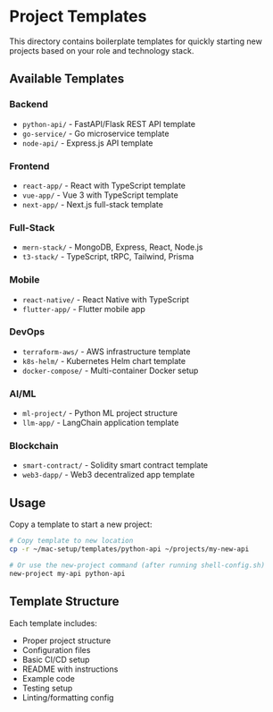 # Project Templates

This directory contains boilerplate templates for quickly starting new projects based on your role and technology stack.

## Available Templates

### Backend
- `python-api/` - FastAPI/Flask REST API template
- `go-service/` - Go microservice template
- `node-api/` - Express.js API template

### Frontend
- `react-app/` - React with TypeScript template
- `vue-app/` - Vue 3 with TypeScript template
- `next-app/` - Next.js full-stack template

### Full-Stack
- `mern-stack/` - MongoDB, Express, React, Node.js
- `t3-stack/` - TypeScript, tRPC, Tailwind, Prisma

### Mobile
- `react-native/` - React Native with TypeScript
- `flutter-app/` - Flutter mobile app

### DevOps
- `terraform-aws/` - AWS infrastructure template
- `k8s-helm/` - Kubernetes Helm chart template
- `docker-compose/` - Multi-container Docker setup

### AI/ML
- `ml-project/` - Python ML project structure
- `llm-app/` - LangChain application template

### Blockchain
- `smart-contract/` - Solidity smart contract template
- `web3-dapp/` - Web3 decentralized app template

## Usage

Copy a template to start a new project:

```bash
# Copy template to new location
cp -r ~/mac-setup/templates/python-api ~/projects/my-new-api

# Or use the new-project command (after running shell-config.sh)
new-project my-api python-api
```

## Template Structure

Each template includes:
- Proper project structure
- Configuration files
- Basic CI/CD setup
- README with instructions
- Example code
- Testing setup
- Linting/formatting config